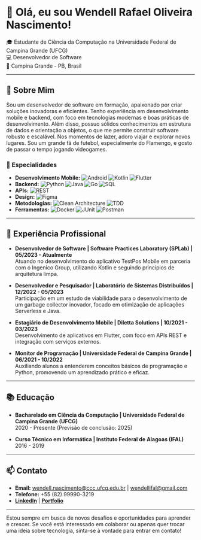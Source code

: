 # 👋 Olá, eu sou Wendell Rafael Oliveira Nascimento!

🎓 Estudante de Ciência da Computação na Universidade Federal de Campina Grande (UFCG)  
💻 Desenvolvedor de Software  
📍 Campina Grande - PB, Brasil  

---

## 🚀 Sobre Mim

Sou um desenvolvedor de software em formação, apaixonado por criar soluções inovadoras e eficientes. Tenho experiência em desenvolvimento mobile e backend, com foco em tecnologias modernas e boas práticas de desenvolvimento. Além disso, possuo sólidos conhecimentos em estrutura de dados e orientação a objetos, o que me permite construir software robusto e escalável.
Nos momentos de lazer, adoro viajar e explorar novos lugares. Sou um grande fã de futebol, especialmente do Flamengo, e gosto de passar o tempo jogando videogames.

### 🌟 Especialidades

- **Desenvolvimento Mobile:** ![Android](https://img.shields.io/badge/-Android-3DDC84?style=flat&logo=android&logoColor=white) ![Kotlin](https://img.shields.io/badge/-Kotlin-0095D5?style=flat&logo=kotlin&logoColor=white) ![Flutter](https://img.shields.io/badge/-Flutter-02569B?style=flat&logo=flutter&logoColor=white)
- **Backend:** ![Python](https://img.shields.io/badge/-Python-3776AB?style=flat&logo=python&logoColor=white) ![Java](https://img.shields.io/badge/-Java-007396?style=flat&logo=java&logoColor=white) ![Go](https://img.shields.io/badge/-Go-00ADD8?style=flat&logo=go&logoColor=white) ![SQL](https://img.shields.io/badge/-SQL-4479A1?style=flat&logo=postgresql&logoColor=white)
- **APIs:** ![REST](https://img.shields.io/badge/-REST-61DAFB?style=flat&logo=rest&logoColor=white)
- **Design:** ![Figma](https://img.shields.io/badge/-Figma-F24E1E?style=flat&logo=figma&logoColor=white)
- **Metodologias:** ![Clean Architecture](https://img.shields.io/badge/-Clean%20Architecture-000000?style=flat&logo=clean-architecture&logoColor=white) ![TDD](https://img.shields.io/badge/-TDD-E34F26?style=flat&logo=testing-library&logoColor=white)
- **Ferramentas:** ![Docker](https://img.shields.io/badge/-Docker-2496ED?style=flat&logo=docker&logoColor=white) ![JUnit](https://img.shields.io/badge/-JUnit-25A162?style=flat&logo=junit5&logoColor=white) ![Postman](https://img.shields.io/badge/-Postman-FF6C37?style=flat&logo=postman&logoColor=white)

---

## 💼 Experiência Profissional

- **Desenvolvedor de Software | Software Practices Laboratory (SPLab) | 05/2023 - Atualmente**  
  Atuando no desenvolvimento do aplicativo TestPos Mobile em parceria com o Ingenico Group, utilizando Kotlin e seguindo princípios de arquitetura limpa.

- **Desenvolvedor e Pesquisador | Laboratório de Sistemas Distribuídos | 12/2022 - 05/2023**  
  Participação em um estudo de viabilidade para o desenvolvimento de um garbage collector inovador, focado em otimização de aplicações Serverless e Java.

- **Estagiário de Desenvolvimento Mobile | Diletta Solutions | 10/2021 - 03/2023**  
  Desenvolvimento de aplicativos em Flutter, com foco em APIs REST e integração com serviços externos.

- **Monitor de Programação | Universidade Federal de Campina Grande | 06/2021 - 10/2022**  
  Auxiliando alunos a entenderem conceitos básicos de programação e Python, promovendo um aprendizado prático e eficaz.

---

## 📚 Educação

- **Bacharelado em Ciência da Computação | Universidade Federal de Campina Grande (UFCG)**  
  2020 - Presente (Previsão de conclusão: 2025)

- **Curso Técnico em Informática | Instituto Federal de Alagoas (IFAL)**  
  2016 - 2019

---

## 📫 Contato

- **Email:** [wendell.nascimento@ccc.ufcg.edu.br](mailto:wendell.nascimento@ccc.ufcg.edu.br) | [wendellifal@gmail.com](mailto:wendellifal@gmail.com)
- **Telefone:** +55 (82) 99990-3219
- **[LinkedIn](https://www.linkedin.com/in/seu-linkedin)** | **[Portfolio](https://seu-portfolio.com)**

---

Estou sempre em busca de novos desafios e oportunidades para aprender e crescer. Se você está interessado em colaborar ou apenas quer trocar uma ideia sobre tecnologia, sinta-se à vontade para entrar em contato!

